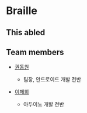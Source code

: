 # Braille
## This abled
## Team members
* [권동원](https://github.com/nicky8209)
	* 팀장, 안드로이드 개발 전반
	
* [이제희](https://github.com/MoonPhile)
	* 아두이노 개발 전반
